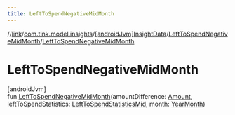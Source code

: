 ```yaml
---
title: LeftToSpendNegativeMidMonth
---
```

//[link](../../../../index.html)/[com.tink.model.insights](../../index.html)/[[androidJvm]InsightData](../index.html)/[LeftToSpendNegativeMidMonth](index.html)/[LeftToSpendNegativeMidMonth](-left-to-spend-negative-mid-month.html)



# LeftToSpendNegativeMidMonth



[androidJvm]\
fun [LeftToSpendNegativeMidMonth](-left-to-spend-negative-mid-month.html)(amountDifference: [Amount](../../../com.tink.model.misc/[android-jvm]-amount/index.html), leftToSpendStatistics: [LeftToSpendStatisticsMid](../../../com.tink.model.leftToSpend/[android-jvm]-left-to-spend-statistics-mid/index.html), month: [YearMonth](../../../com.tink.model.time/[android-jvm]-year-month/index.html))




